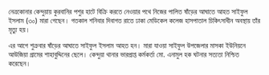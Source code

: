 নেত্রকোনার কেন্দুয়ায় কুরবানির পশুর হাটে বিক্রি করতে নেওয়ার পথে নিজের পালিত ষাঁড়ের আঘাতে আহত সাইফুল ইসলাম (৩০) মারা গেছেন। গতকাল শনিবার দিবাগত রাতে ঢাকা মেডিকেল কলেজ হাসপাতাল চিকিৎসাধীন অবস্থায় তাঁর মৃত্যু হয়।

এর আগে শুক্রবার ষাঁড়ের আঘাতে সাইফুল ইসলাম আহত হন। মারা যাওয়া সাইফুল উপজেলার মাসকা ইউনিয়নে আউজিয়া গ্রামের শাহাবুদ্দিনের ছেলে। কেন্দুয়া থানার ভারপ্রাপ্ত কর্মকর্তা মো. এনামুল হক ঘটনার সত্যতা নিশ্চিত করেছেন।
